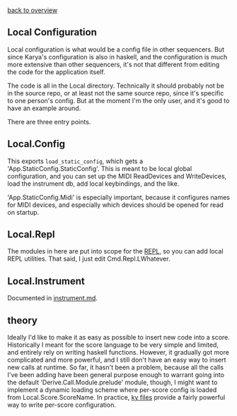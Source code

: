 [back to overview](overview.md.html#karya)

## Local Configuration

Local configuration is what would be a config file in other sequencers.  But
since Karya's configuration is also in haskell, and the configuration is
much more extensive than other sequencers, it's not that different from editing
the code for the application itself.

The code is all in the Local directory.  Technically it should probably not be
in the source repo, or at least not the same source repo, since it's specific
to one person's config.  But at the moment I'm the only user, and it's good to
have an example around.

There are three entry points.

## Local.Config

This exports `load_static_config`, which gets a
'App.StaticConfig.StaticConfig'.  This is meant to be local global
configuration, and you can set up the MIDI ReadDevices and WriteDevices,
load the instrument db, add local keybindings, and the like.

'App.StaticConfig.Midi' is especially important, because it configures names
for MIDI devices, and especially which devices should be opened for read on
startup.

## Local.Repl

The modules in here are put into scope for the [REPL](repl.md.html), so you can
add local REPL utilities.  That said, I just edit Cmd.Repl.LWhatever.

## Local.Instrument

Documented in [instrument.md](instrument.md.html).

## theory

Ideally I'd like to make it as easy as possible to insert new code into a
score.  Historically I meant for the score language to be very simple and
limited, and entirely rely on writing haskell functions.  However, it gradually
got more complicated and more powerful, and I still don't have an easy way to
insert new calls at runtime.  So far, it hasn't been a problem, because all the
calls I've been adding have been general purpose enough to warrant going into
the default 'Derive.Call.Module.prelude' module, though, I might want to
implement a dynamic loading scheme where per-score config is loaded from
Local.Score.ScoreName.  In practice, [ky files](ui.md.html#ky-file) provide a
fairly powerful way to write per-score configuration.
